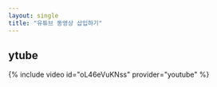 ```yaml
---
layout: single
title: "유튜브 동영상 삽입하기"
---
```


ytube
---
{% include video id="oL46eVuKNss" provider="youtube" %}
